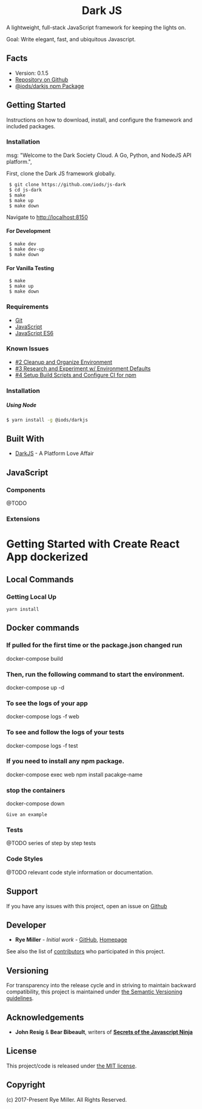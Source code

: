 <h1 align="center">Dark JS</h1>

A lightweight, full-stack JavaScript framework for keeping the lights on.

Goal: Write elegant, fast, and ubiquitous Javascript.

Facts
-----
* Version: 0.1.5
* [Repository on Github](https://github.com/iods/js-dark)
* [@iods/darkjs npm Package](https://www.npmjs.com/package/@iods/darkjs)

Getting Started
---------------
Instructions on how to download, install, and configure the framework and included packages.

### Installation

msg: "Welcome to the Dark Society Cloud. A Go, Python, and NodeJS API platform.",

First, clone the Dark JS framework globally.

```shell
 $ git clone https://github.com/iods/js-dark
 $ cd js-dark
 $ make
 $ make up
 $ make down
```

Navigate to [http://localhost:8150](http://localhost:8150)

#### For Development

```shell
 $ make dev
 $ make dev-up
 $ make down
```

#### For Vanilla Testing

```shell
 $ make
 $ make up
 $ make down
```


### Requirements
 * [Git](http://git-scm.com)
 * [JavaScript](https://www.javascript.com/)
 * [JavaScript ES6](http://es6-features.org/)


### Known Issues
 * [#2 Cleanup and Organize Environment](https://github.com/iods/js-dark/issues/2)
 * [#3 Research and Experiment w/ Environment Defaults](https://github.com/iods/js-dark/issues/3)
 * [#4 Setup Build Scripts and Configure CI for npm](https://github.com/iods/js-dark/issues/4)


### Installation

##### Using Node
```sh
$ yarn install -g @iods/darkjs
```

Built With
----------
* [DarkJS](https://github.com/iods/js-dark) - A Platform Love Affair


JavaScript
-----------

### Components
@TODO

### Extensions

# Getting Started with Create React App dockerized

## Local Commands

### Getting Local Up

`yarn install`


## Docker commands
### If pulled for the first time or the package.json changed run
docker-compose build

### Then, run the following command to start the environment.
docker-compose up -d

### To see the logs of your app
docker-compose logs -f web

### To see and follow the logs of your tests
docker-compose logs -f test

### If you need to install any npm package.
docker-compose exec web npm install pacakge-name

### stop the containers
docker-compose down

```
Give an example
```


### Tests
@TODO series of step by step tests


### Code Styles
@TODO relevant code style information or documentation.


Support
-------
If you have any issues with this project, open an issue on [Github](https://github.com/iods/js-dark/issues)


Developer
---------
 * **Rye Miller** - *Initial work* - [GitHub](http://github.com/iods/), [Homepage](https://ryemiller.io)

See also the list of [contributors](https://github.com/iods/js-dark/contributors) who participated in this project.


Versioning
----------
For transparency into the release cycle and in striving to maintain backward compatibility, this project is
maintained under [the Semantic Versioning guidelines](http://semver.org/).


Acknowledgements
----------------

* **John Resig** & **Bear Bibeault**, writers of [**Secrets of the Javascript Ninja**]()


License
-------
This project/code is released under [the MIT license](https://github.com/iods/js-dark/LICENSE).


Copyright
---------
(c) 2017-Present Rye Miller. All Rights Reserved.
